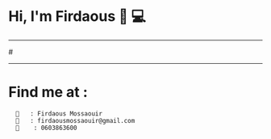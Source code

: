 # Hi, I'm Firdaous 👋 💻
  
<hr />
# <Currently learning web development Angular and Spring boot. />
<hr />

# Find me at :
      🧕   : Firdaous Mossaouir
      📧   : firdaousmossaouir@gmail.com
      📱    : 0603863600
      
